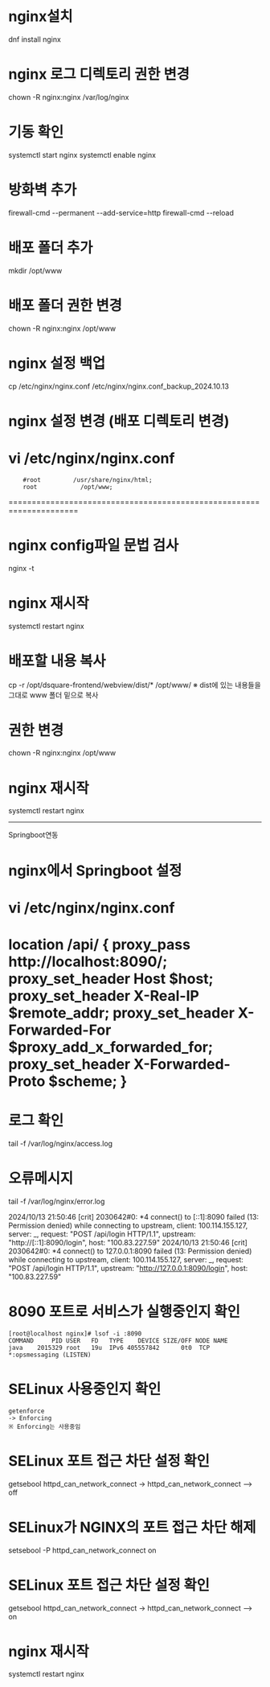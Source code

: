 # nginx설치
dnf install nginx

# nginx 로그 디렉토리 권한 변경
chown -R nginx:nginx /var/log/nginx

# 기동 확인
systemctl start nginx
systemctl enable nginx

# 방화벽 추가
firewall-cmd --permanent --add-service=http
firewall-cmd --reload

# 배포 폴더 추가
mkdir /opt/www

# 배포 폴더 권한 변경
chown -R nginx:nginx /opt/www

# nginx 설정 백업
cp /etc/nginx/nginx.conf /etc/nginx/nginx.conf_backup_2024.10.13

# nginx 설정 변경 (배포 디렉토리 변경)
vi /etc/nginx/nginx.conf
=====================================================================
        #root         /usr/share/nginx/html;
        root            /opt/www;
=====================================================================

# nginx config파일 문법 검사
nginx -t

# nginx 재시작
systemctl restart nginx

# 배포할 내용 복사
cp -r /opt/dsquare-frontend/webview/dist/* /opt/www/
※ dist에 있는 내용들을 그대로 www 폴더 밑으로 복사

# 권한 변경
chown -R nginx:nginx /opt/www

# nginx 재시작
systemctl restart nginx

---
Springboot연동

# nginx에서 Springboot 설정
vi /etc/nginx/nginx.conf
=====================================================================
location /api/ {
proxy_pass http://localhost:8090/;
proxy_set_header Host $host;
proxy_set_header X-Real-IP $remote_addr;
proxy_set_header X-Forwarded-For $proxy_add_x_forwarded_for;
proxy_set_header X-Forwarded-Proto $scheme;
}
=====================================================================

# 로그 확인
tail -f /var/log/nginx/access.log

#  오류메시지
tail -f /var/log/nginx/error.log

2024/10/13 21:50:46 [crit] 2030642#0: *4 connect() to [::1]:8090 failed (13: Permission denied) while connecting to upstream, client: 100.114.155.127, server: _, request: "POST /api/login HTTP/1.1", upstream: "http://[::1]:8090/login", host: "100.83.227.59"
2024/10/13 21:50:46 [crit] 2030642#0: *4 connect() to 127.0.0.1:8090 failed (13: Permission denied) while connecting to upstream, client: 100.114.155.127, server: _, request: "POST /api/login HTTP/1.1", upstream: "http://127.0.0.1:8090/login", host: "100.83.227.59"



# 8090 포트로 서비스가 실행중인지 확인
	[root@localhost nginx]# lsof -i :8090
	COMMAND     PID USER   FD   TYPE    DEVICE SIZE/OFF NODE NAME
	java    2015329 root   19u  IPv6 405557842      0t0  TCP *:opsmessaging (LISTEN)

# SELinux 사용중인지 확인
	getenforce
	-> Enforcing
	※ Enforcing는 사용중임

# SELinux 포트 접근 차단 설정 확인
getsebool httpd_can_network_connect
-> httpd_can_network_connect --> off

# SELinux가 NGINX의 포트 접근 차단 해제
setsebool -P httpd_can_network_connect on


# SELinux 포트 접근 차단 설정 확인
getsebool httpd_can_network_connect
-> httpd_can_network_connect --> on

# nginx 재시작
systemctl restart nginx


